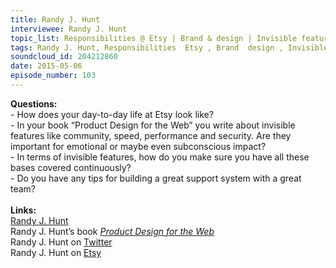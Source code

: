 ```yaml
--- 
title: Randy J. Hunt
interviewee: Randy J. Hunt
topic_list: Responsibilities @ Etsy | Brand & design | Invisible features | Word of mouth | Influence chain | Company values | Support teams
tags: Randy J. Hunt, Responsibilities  Etsy , Brand  design , Invisible features , Word of mouth , Influence chain , Company values , Support teams
soundcloud_id: 204212860
date: 2015-05-06
episode_number: 103
---
```

 
<p class="show_notes_display"><b>Questions:</b><br>- How does your day-to-day life at Etsy look like?<br>- In your book “Product Design for the Web” you write about invisible features like community, speed, performance and security. Are they important for emotional or maybe even subconscious impact?<br>- In terms of invisible features, how do you make sure you have all these bases covered continuously?<br>- Do you have any tips for building a great support system with a great team?<br><br><b>Links:</b><br><a rel="nofollow" target="_blank" href="http://randyjhunt.com/">Randy J. Hunt</a><br>Randy J. Hunt’s book <i><a rel="nofollow" target="_blank" href="http://amzn.to/1MndsFo">Product Design for the Web</a></i><br>Randy J. Hunt on <a rel="nofollow" target="_blank" href="https://twitter.com/randyjhunt">Twitter</a><br>Randy J. Hunt on <a rel="nofollow" target="_blank" href="http://www.etsy.com/people/randyjhunt">Etsy</a><br><br></p>

